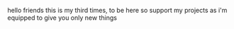 hello friends this is my third times, to be here so support my projects as i'm equipped to give you only new things
